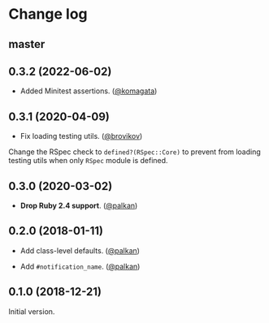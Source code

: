 # Change log

## master

## 0.3.2 (2022-06-02)

- Added Minitest assertions. ([@komagata][])

## 0.3.1 (2020-04-09)

- Fix loading testing utils. ([@brovikov][])

Change the RSpec check to `defined?(RSpec::Core)` to prevent from
loading testing utils when only `RSpec` module is defined.

## 0.3.0 (2020-03-02)

- **Drop Ruby 2.4 support**. ([@palkan][])

## 0.2.0 (2018-01-11)

- Add class-level defaults. ([@palkan][])

- Add `#notification_name`. ([@palkan][])

## 0.1.0 (2018-12-21)

Initial version.

[@palkan]: https://github.com/palkan
[@brovikov]: https://github.com/brovikov
[@komagata]: https://github.com/komagata
